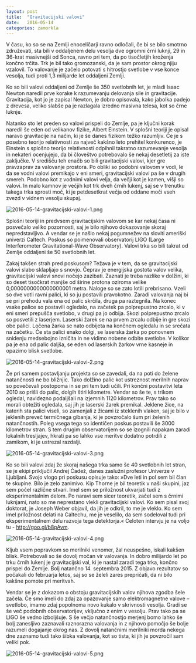 ```yaml
---
layout: post
title:  "Gravitacijski valovi"
date:   2016-05-14
categories: zamorkla
---
```

V času, ko so se na Zemlji enoceličarji ravno odločali, če bi se bilo smotrno združevati, sta bili v oddaljenem delu vesolja dve ogromni črni luknji, 29 in 36-krat masivnejši od Sonca, ravno pri tem, da po tisočletjih kroženja končno trčita. Trk je bil tako gromozanski, da je sam prostor okrog njiju vzalovil. To valovanje je začelo potovati s hitrostjo svetlobe v vse konce vesolja, tudi proti 1,3 milijarde let oddaljeni Zemlji.

Ko so bili valovi oddaljeni od Zemlje še 350 svetlobnih let, je mladi Isaac Newton naredil prve korake k razumevanju delovanja sile in gravitacije. Gravitacija, kot jo je zapisal Newton, je dobro opisovala, kako jabolka padejo z drevesa, veliko slabše pa je razlagala izredno masivna telesa, kot so črne luknje.

Natanko sto let preden so valovi prispeli do Zemlje, pa je ključni korak naredil še eden od velikanov fizike, Albert Einstein. V splošni teoriji je opisal naravo gravitacije na način, ki je še danes fizikom težko razumljiv. Če je s posebno teorijo relativnosti za največ kakšno leto prehitel konkurenco, je Einstein s splošno teorijo relativnosti odpihnil takratno razumevanje vesolja in nekateri ocenjujejo, da bi človeštvo potrebovalo še nekaj desetletij za iste zaključke. V središču teh enačb so bili gravitacijski valovi, kjer gre pravzaprav za valovanje prostora. Po obliki so podobni valovom v vodi, le da se vodni valovi premikajo v eni smeri, gravitacijski valovi pa še v drugih smereh. Podobno kot z vodnimi valovi velja, da večji kot je kamen, višji so valovi. In malo kamnov je večjih kot trk dveh črnih lukenj, saj se v trenutku takega trka sprosti moč, ki je petdesetkrat večja od oddane moči vseh zvezd v vidnem vesolju skupaj.

![2016-05-14-gravitacijski-valovi-1.png](/assets/ilustracije/zamorkla/2016-05-14-gravitacijski-valovi-1.png)

Splošni teoriji in predvsem gravitacijskim valovom se kar nekaj časa ni posvečalo veliko pozornosti, saj je bilo njihovo dokazovanje skoraj nepredstavljivo. A vendar se je našlo nekaj pogumnežev na sloviti ameriški univerzi Caltech. Poskus so poimenovali observatorij LIGO (Large Interferometer Gravitational-Wave Observatory). Valovi trka so bili takrat od Zemlje oddaljeni še 50 svetlobnih let.

Zakaj takšen strah pred poskusom? Težava je v tem, da se gravitacijski valovi slabo sklapljajo s snovjo. Čeprav je energijska gostota valov velika, gravitacijski valovi snovi nočejo zazibati. Zaznati je treba razlike v dolžini, ki so deset tisočkrat manjše od širine protona oziroma velike 0,0000000000000000001 metra. Naloge so se zato lotili prebrisano. Vzeli so dve votli ravni palici, ki so ju postavili pravokotno. Zaradi valovanja naj bi se pri prehodu vala ena od palic skrčila, druga pa raztegnila. Na konec vsake palice so postavili ogledalo,  na začetek pa polprepustno zrcalo, ki v eni smeri prepušča svetlobo, v drugi pa jo odbija. Skozi polprepustno zrcalo so posvetili z laserjem. Laserski žarek se na prvem zrcalu odbije in gre skozi obe palici. Ločena žarka se nato odbijeta na končnem ogledalu in se srečata na začetku. Če sta palici enako dolgi, se laserska žarka po ponovnem snidenju medsebojno izničita in ne vidimo nobene odbite svetlobe. V kolikor pa je ena od palic daljša, se eden od laserskih žarkov vrne kasneje in opazimo blisk svetlobe.

![2016-05-14-gravitacijski-valovi-2.png](/assets/ilustracije/zamorkla/2016-05-14-gravitacijski-valovi-2.png)


Že pri samem postavljanju projekta so se zavedali, da na poti do želene natančnosti ne bo bližnjic. Tako dolžino palic kot ustreznost merilnih naprav so povečevali postopoma in se pri tem tudi učili. Pri končni postavitvi leta 2010 so prišli do palic, dolgih štiri kilometre. Vendar so še te, s trikom ogledal, navidezno podaljšali na izjemnih 1120 kilometrov. Prav tako so morali obtežiti ogledala, saj jih je laserski žarek premikal. Jeklene žice, na katerih sta palici viseli, so zamenjali z žicami iz steklenih vlaken, saj je bilo v jeklenih preveč termičnega gibanja, ki je povzročalo šum pri želenih natančnostih. Poleg vsega tega so identičen poskus postavili še 3000 kilometrov stran. S tem drugim observatorijem so se izognili napakam zaradi lokalnih tresljajev, hkrati pa so lahko vse meritve dodatno potrdili z zamikom, ki je ustrezal razdalji.

![2016-05-14-gravitacijski-valovi-3.png](/assets/ilustracije/zamorkla/2016-05-14-gravitacijski-valovi-3.png)

Ko so bili valovi zdaj že skoraj našega trka samo še 40 svetlobnih let stran, se je ekipi priključil Andrej Čadež, danes zaslužni profesor Univerze v Ljubljani. Svojo vlogo pri poskusu opisuje tako: »Dve leti in pol sem bil član te skupine. Bilo je zelo zanimivo. Kip Thorne je bil teoretik v naši skupini, jaz sem počel različne stvari. Imel sem se priložnost ukvarjati tudi z eksperimentalnim delom. Po naravi sem sicer teoretik, začel sem s črnimi luknjami, nato so me neprestano vlekli gravitacijski valovi. Ko sem pisal svoj doktorat, je Joseph Weber objavil, da jih je odkril, to me je vleklo. Ko sem imel priložnost delati na Caltechu, me je veselilo, da sem sodeloval tudi pri eksperimentalnem delu razvoja tega detektorja.« Celoten intervju je na voljo tu - http://goo.gl/b8pAvm.

![2016-05-14-gravitacijski-valovi-4.png](/assets/ilustracije/zamorkla/2016-05-14-gravitacijski-valovi-4.png)

Kljub vsem popravkom so merilniki venomer, žal neuspešno, iskali kakšen blisk. Potrebovali so še dovolj močan vir valovanja. In dobro milijardo let po trku črnih lukenj je gravitacijski val, ki je nastal zaradi tega trka, končno prispel do Zemlje. Bolj natančno 14. septembra 2015. Z objavo rezultatov so počakali do februarja letos, saj so se želeli zares prepričati, da ni bilo kakšne pomote pri meritvah. 

Vendar se je z dokazom o obstoju gravitacijskih valov njihova zgodba šele začela. Če smo imeli do zdaj za opazovanje samo elektromagnetne valove – svetlobo, imamo zdaj popolnoma novo kukalo v skrivnosti vesolja. Gradi se še več podobnih observatorijev, vključno z enim v vesolju. Prav tako pa se LIGO še vedno izboljšuje. S še večjo natančnostjo merjenj bomo lahko še bolj zanesljivo zaznavali raznorazna valovanja in z njihovo pomočjo še bolje razumeli dogajanje okrog nas. Z dovolj natančnimi merilniki morda nekega dne zaznamo tudi tako šibka valovanja, kot so tista, ki jih je povzročil sam veliki pok.

![2016-05-14-gravitacijski-valovi-5.png](/assets/ilustracije/zamorkla/2016-05-14-gravitacijski-valovi-5.png)
